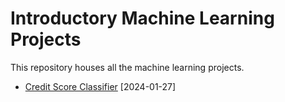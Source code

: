 # Introductory Machine Learning Projects
This repository houses all the machine learning projects. 

- [Credit Score Classifier](Credit_Score_Classifier/) \[2024-01-27\]
